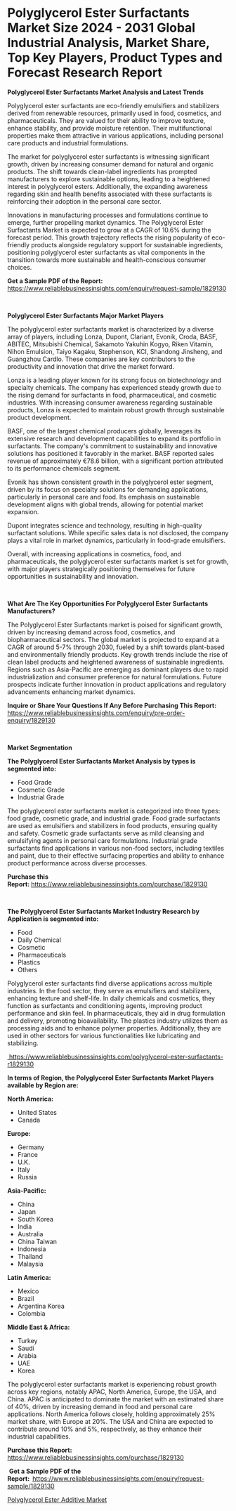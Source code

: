 <p><h1>Polyglycerol Ester Surfactants Market Size 2024 - 2031 Global Industrial Analysis, Market Share, Top Key Players, Product Types and Forecast Research Report</h1></p><p><strong>Polyglycerol Ester Surfactants Market Analysis and Latest Trends</strong></p>
<p><p>Polyglycerol ester surfactants are eco-friendly emulsifiers and stabilizers derived from renewable resources, primarily used in food, cosmetics, and pharmaceuticals. They are valued for their ability to improve texture, enhance stability, and provide moisture retention. Their multifunctional properties make them attractive in various applications, including personal care products and industrial formulations.</p><p>The market for polyglycerol ester surfactants is witnessing significant growth, driven by increasing consumer demand for natural and organic products. The shift towards clean-label ingredients has prompted manufacturers to explore sustainable options, leading to a heightened interest in polyglycerol esters. Additionally, the expanding awareness regarding skin and health benefits associated with these surfactants is reinforcing their adoption in the personal care sector.</p><p>Innovations in manufacturing processes and formulations continue to emerge, further propelling market dynamics. The Polyglycerol Ester Surfactants Market is expected to grow at a CAGR of 10.6% during the forecast period. This growth trajectory reflects the rising popularity of eco-friendly products alongside regulatory support for sustainable ingredients, positioning polyglycerol ester surfactants as vital components in the transition towards more sustainable and health-conscious consumer choices.</p></p>
<p><strong>Get a Sample PDF of the Report:&nbsp;</strong> <a href="https://www.reliablebusinessinsights.com/enquiry/request-sample/1829130?utm_campaign=1873&utm_medium=2&utm_source=Github&utm_content=ia&utm_term=30122024&utm_id=polyglycerol-ester-surfactants">https://www.reliablebusinessinsights.com/enquiry/request-sample/1829130</a></p>
<p>&nbsp;</p>
<p><strong>Polyglycerol Ester Surfactants Major Market Players</strong></p>
<p><p>The polyglycerol ester surfactants market is characterized by a diverse array of players, including Lonza, Dupont, Clariant, Evonik, Croda, BASF, ABITEC, Mitsubishi Chemical, Sakamoto Yakuhin Kogyo, Riken Vitamin, Nihon Emulsion, Taiyo Kagaku, Stephenson, KCI, Shandong Jinsheng, and Guangzhou Cardlo. These companies are key contributors to the productivity and innovation that drive the market forward.</p><p>Lonza is a leading player known for its strong focus on biotechnology and specialty chemicals. The company has experienced steady growth due to the rising demand for surfactants in food, pharmaceutical, and cosmetic industries. With increasing consumer awareness regarding sustainable products, Lonza is expected to maintain robust growth through sustainable product development.</p><p>BASF, one of the largest chemical producers globally, leverages its extensive research and development capabilities to expand its portfolio in surfactants. The company's commitment to sustainability and innovative solutions has positioned it favorably in the market. BASF reported sales revenue of approximately €78.6 billion, with a significant portion attributed to its performance chemicals segment.</p><p>Evonik has shown consistent growth in the polyglycerol ester segment, driven by its focus on specialty solutions for demanding applications, particularly in personal care and food. Its emphasis on sustainable development aligns with global trends, allowing for potential market expansion.</p><p>Dupont integrates science and technology, resulting in high-quality surfactant solutions. While specific sales data is not disclosed, the company plays a vital role in market dynamics, particularly in food-grade emulsifiers.</p><p>Overall, with increasing applications in cosmetics, food, and pharmaceuticals, the polyglycerol ester surfactants market is set for growth, with major players strategically positioning themselves for future opportunities in sustainability and innovation.</p></p>
<p>&nbsp;</p>
<p><strong>What Are The Key Opportunities For Polyglycerol Ester Surfactants Manufacturers?</strong></p>
<p><p>The Polyglycerol Ester Surfactants market is poised for significant growth, driven by increasing demand across food, cosmetics, and biopharmaceutical sectors. The global market is projected to expand at a CAGR of around 5-7% through 2030, fueled by a shift towards plant-based and environmentally friendly products. Key growth trends include the rise of clean label products and heightened awareness of sustainable ingredients. Regions such as Asia-Pacific are emerging as dominant players due to rapid industrialization and consumer preference for natural formulations. Future prospects indicate further innovation in product applications and regulatory advancements enhancing market dynamics.</p></p>
<p><strong>Inquire or Share Your Questions If Any Before Purchasing This Report:</strong> <a href="https://www.reliablebusinessinsights.com/enquiry/pre-order-enquiry/1829130?utm_campaign=1873&utm_medium=2&utm_source=Github&utm_content=ia&utm_term=30122024&utm_id=polyglycerol-ester-surfactants">https://www.reliablebusinessinsights.com/enquiry/pre-order-enquiry/1829130</a></p>
<p>&nbsp;</p>
<p><strong>Market Segmentation</strong></p>
<p><strong>The Polyglycerol Ester Surfactants Market Analysis by types is segmented into:</strong></p>
<p><ul><li>Food Grade</li><li>Cosmetic Grade</li><li>Industrial Grade</li></ul></p>
<p><p>The polyglycerol ester surfactants market is categorized into three types: food grade, cosmetic grade, and industrial grade. Food grade surfactants are used as emulsifiers and stabilizers in food products, ensuring quality and safety. Cosmetic grade surfactants serve as mild cleansing and emulsifying agents in personal care formulations. Industrial grade surfactants find applications in various non-food sectors, including textiles and paint, due to their effective surfacing properties and ability to enhance product performance across diverse processes.</p></p>
<p><strong>Purchase this Report:&nbsp;</strong><a href="https://www.reliablebusinessinsights.com/purchase/1829130?utm_campaign=1873&utm_medium=2&utm_source=Github&utm_content=ia&utm_term=30122024&utm_id=polyglycerol-ester-surfactants">https://www.reliablebusinessinsights.com/purchase/1829130</a></p>
<p>&nbsp;</p>
<p><strong>The Polyglycerol Ester Surfactants Market Industry Research by Application is segmented into:</strong></p>
<p><ul><li>Food</li><li>Daily Chemical</li><li>Cosmetic</li><li>Pharmaceuticals</li><li>Plastics</li><li>Others</li></ul></p>
<p><p>Polyglycerol ester surfactants find diverse applications across multiple industries. In the food sector, they serve as emulsifiers and stabilizers, enhancing texture and shelf-life. In daily chemicals and cosmetics, they function as surfactants and conditioning agents, improving product performance and skin feel. In pharmaceuticals, they aid in drug formulation and delivery, promoting bioavailability. The plastics industry utilizes them as processing aids and to enhance polymer properties. Additionally, they are used in other sectors for various functionalities like lubricating and stabilizing.</p></p>
<p><a href="https://www.reliablebusinessinsights.com/polyglycerol-ester-surfactants-r1829130?utm_campaign=1873&utm_medium=2&utm_source=Github&utm_content=ia&utm_term=30122024&utm_id=polyglycerol-ester-surfactants">&nbsp;https://www.reliablebusinessinsights.com/polyglycerol-ester-surfactants-r1829130</a></p>
<p><strong>In terms of Region, the Polyglycerol Ester Surfactants Market Players available by Region are:</strong></p>
<p>
    <p> <strong> North America: </strong>
        <ul>
            <li>United States</li>
            <li>Canada</li>
        </ul>
        </p> 
    <p> <strong> Europe: </strong>
        <ul>
            <li>Germany</li>
            <li>France</li>
            <li>U.K.</li>
            <li>Italy</li>
            <li>Russia</li>
        </ul>
        </p> 
    <p> <strong> Asia-Pacific: </strong>
        <ul>
            <li>China</li>
            <li>Japan</li>
            <li>South Korea</li>
            <li>India</li>
            <li>Australia</li>
            <li>China Taiwan</li>
            <li>Indonesia</li>
            <li>Thailand</li>
            <li>Malaysia</li>
        </ul>
        </p> 
    <p> <strong> Latin America: </strong>
        <ul>
            <li>Mexico</li>
            <li>Brazil</li>
            <li>Argentina Korea</li>
            <li>Colombia</li>
        </ul>
        </p> 
    <p> <strong> Middle East & Africa: </strong>
        <ul>
            <li>Turkey</li>
            <li>Saudi</li>
            <li>Arabia</li>
            <li>UAE</li>
            <li>Korea</li>
        </ul>
    </p>
    </p>
<p><p>The polyglycerol ester surfactants market is experiencing robust growth across key regions, notably APAC, North America, Europe, the USA, and China. APAC is anticipated to dominate the market with an estimated share of 40%, driven by increasing demand in food and personal care applications. North America follows closely, holding approximately 25% market share, with Europe at 20%. The USA and China are expected to contribute around 10% and 5%, respectively, as they enhance their industrial capabilities.</p></p>
<p><strong>Purchase this Report: </strong><a href="https://www.reliablebusinessinsights.com/purchase/1829130?utm_campaign=1873&utm_medium=2&utm_source=Github&utm_content=ia&utm_term=30122024&utm_id=polyglycerol-ester-surfactants">https://www.reliablebusinessinsights.com/purchase/1829130</a></p>
<p>&nbsp;<strong>Get a Sample PDF of the Report:&nbsp;&nbsp;</strong><a href="https://www.reliablebusinessinsights.com/enquiry/request-sample/1829130?utm_campaign=1873&utm_medium=2&utm_source=Github&utm_content=ia&utm_term=30122024&utm_id=polyglycerol-ester-surfactants">https://www.reliablebusinessinsights.com/enquiry/request-sample/1829130</a></p>
<p><strong></strong></p>
<p><p><a href="https://github.com/barnickclara79/Market-Research-Report-List-1/blob/main/polyglycerol-ester-additive-market.md?utm_campaign=1873&utm_medium=2&utm_source=Github&utm_content=ia&utm_term=30122024&utm_id=polyglycerol-ester-surfactants">Polyglycerol Ester Additive Market</a></p></p>